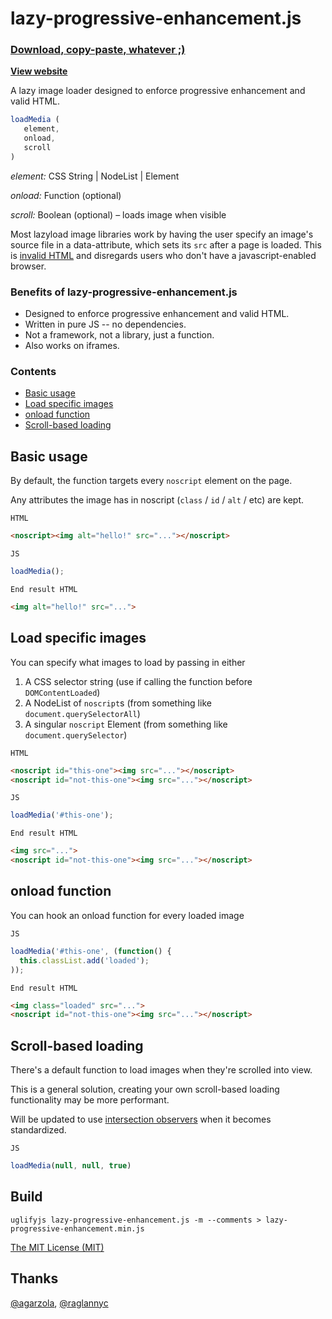 # lazy-progressive-enhancement.js

### [Download, copy-paste, whatever ;)](lazy-progressive-enhancement.min.js)

**[View website](http://tylerdeitz.co/lazy-progressive-enhancement/)**

A lazy image loader designed to enforce progressive enhancement and valid HTML.

``` js
loadMedia (
   element,
   onload,
   scroll
)
```
*element:* CSS String | NodeList | Element

*onload:* Function (optional)

*scroll:* Boolean (optional) – loads image when visible

Most lazyload image libraries work by having the user specify an image's source file in a data-attribute, which sets its `src` after a page is loaded. This is [invalid HTML](https://www.w3.org/TR/html5/embedded-content-0.html#attr-img-src) and disregards users who don't have a javascript-enabled browser.

### Benefits of lazy-progressive-enhancement.js
 - Designed to enforce progressive enhancement and valid HTML.
 - Written in pure JS -- no dependencies.
 - Not a framework, not a library, just a function.
 - Also works on iframes.

### Contents
 - [Basic usage](#basic-usage)
 - [Load specific images](#load-specific-images)
 - [onload function](#onload-function)
 - [Scroll-based loading](#scroll-based-loading)

## Basic usage

By default, the function targets every `noscript` element on the page.

Any attributes the image has in noscript (`class` / `id` / `alt` / etc) are kept.

`HTML`
```html
<noscript><img alt="hello!" src="..."></noscript>
```

`JS`
```js
loadMedia();
```

`End result HTML`
```html
<img alt="hello!" src="...">
```

## Load specific images

You can specify what images to load by passing in either
 1. A CSS selector string (use if calling the function before `DOMContentLoaded`)
 2. A NodeList of `noscript`s (from something like `document.querySelectorAll`)
 3. A singular `noscript` Element (from something like `document.querySelector`)

`HTML`
```html
<noscript id="this-one"><img src="..."></noscript>
<noscript id="not-this-one"><img src="..."></noscript>
```

`JS`
```js
loadMedia('#this-one');
```

`End result HTML`
```html
<img src="...">
<noscript id="not-this-one"><img src="..."></noscript>
```

## onload function

You can hook an onload function for every loaded image

`JS`
```js
loadMedia('#this-one', (function() {
  this.classList.add('loaded');
));
```

`End result HTML`
```html
<img class="loaded" src="...">
<noscript id="not-this-one"><img src="..."></noscript>
```

## Scroll-based loading

There's a default function to load images when they're scrolled into view.

This is a general solution, creating your own scroll-based loading functionality may be more performant.

Will be updated to use [intersection observers](https://github.com/WICG/IntersectionObserver) when it becomes standardized.

`JS`
``` js
loadMedia(null, null, true)
```

## Build
`uglifyjs lazy-progressive-enhancement.js -m --comments > lazy-progressive-enhancement.min.js`

[The MIT License (MIT)](LICENSE)

## Thanks
[@agarzola](https://github.com/agarzola), [@raglannyc](https://github.com/raglannyc)
